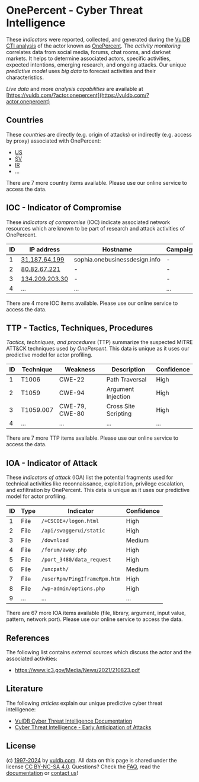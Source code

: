 # OnePercent - Cyber Threat Intelligence

These _indicators_ were reported, collected, and generated during the [VulDB CTI analysis](https://vuldb.com/?kb.cti) of the actor known as [OnePercent](https://vuldb.com/?actor.onepercent). The _activity monitoring_ correlates data from social media, forums, chat rooms, and darknet markets. It helps to determine associated actors, specific activities, expected intentions, emerging research, and ongoing attacks. Our unique _predictive model_ uses _big data_ to forecast activities and their characteristics.

_Live data_ and more _analysis capabilities_ are available at [https://vuldb.com/?actor.onepercent](https://vuldb.com/?actor.onepercent)

## Countries

These _countries_ are directly (e.g. origin of attacks) or indirectly (e.g. access by proxy) associated with OnePercent:

* [US](https://vuldb.com/?country.us)
* [SV](https://vuldb.com/?country.sv)
* [IR](https://vuldb.com/?country.ir)
* ...

There are 7 more country items available. Please use our online service to access the data.

## IOC - Indicator of Compromise

These _indicators of compromise_ (IOC) indicate associated network resources which are known to be part of research and attack activities of OnePercent.

ID | IP address | Hostname | Campaign | Confidence
-- | ---------- | -------- | -------- | ----------
1 | [31.187.64.199](https://vuldb.com/?ip.31.187.64.199) | sophia.onebusinessdesign.info | - | High
2 | [80.82.67.221](https://vuldb.com/?ip.80.82.67.221) | - | - | High
3 | [134.209.203.30](https://vuldb.com/?ip.134.209.203.30) | - | - | High
4 | ... | ... | ... | ...

There are 4 more IOC items available. Please use our online service to access the data.

## TTP - Tactics, Techniques, Procedures

_Tactics, techniques, and procedures_ (TTP) summarize the suspected MITRE ATT&CK techniques used by _OnePercent_. This data is unique as it uses our predictive model for actor profiling.

ID | Technique | Weakness | Description | Confidence
-- | --------- | -------- | ----------- | ----------
1 | T1006 | CWE-22 | Path Traversal | High
2 | T1059 | CWE-94 | Argument Injection | High
3 | T1059.007 | CWE-79, CWE-80 | Cross Site Scripting | High
4 | ... | ... | ... | ...

There are 7 more TTP items available. Please use our online service to access the data.

## IOA - Indicator of Attack

These _indicators of attack_ (IOA) list the potential fragments used for technical activities like reconnaissance, exploitation, privilege escalation, and exfiltration by OnePercent. This data is unique as it uses our predictive model for actor profiling.

ID | Type | Indicator | Confidence
-- | ---- | --------- | ----------
1 | File | `/+CSCOE+/logon.html` | High
2 | File | `/api/swaggerui/static` | High
3 | File | `/download` | Medium
4 | File | `/forum/away.php` | High
5 | File | `/port_3480/data_request` | High
6 | File | `/uncpath/` | Medium
7 | File | `/userRpm/PingIframeRpm.htm` | High
8 | File | `/wp-admin/options.php` | High
9 | ... | ... | ...

There are 67 more IOA items available (file, library, argument, input value, pattern, network port). Please use our online service to access the data.

## References

The following list contains _external sources_ which discuss the actor and the associated activities:

* https://www.ic3.gov/Media/News/2021/210823.pdf

## Literature

The following _articles_ explain our unique predictive cyber threat intelligence:

* [VulDB Cyber Threat Intelligence Documentation](https://vuldb.com/?kb.cti)
* [Cyber Threat Intelligence - Early Anticipation of Attacks](https://www.scip.ch/en/?labs.20201022)

## License

(c) [1997-2024](https://vuldb.com/?kb.changelog) by [vuldb.com](https://vuldb.com/?kb.about). All data on this page is shared under the license [CC BY-NC-SA 4.0](https://creativecommons.org/licenses/by-nc-sa/4.0/). Questions? Check the [FAQ](https://vuldb.com/?kb.faq), read the [documentation](https://vuldb.com/?kb) or [contact us](https://vuldb.com/?contact)!
